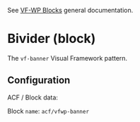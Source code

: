 See [VF-WP Blocks](/docs/blocks.md) general documentation.

# Bivider (block)

The `vf-banner` Visual Framework pattern.

## Configuration

ACF / Block data:

Block `name`: `acf/vfwp-banner`
